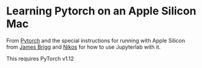 # Learning Pytorch on an Apple Silicon Mac

From [Pytorch](https://pytorch.org) and the special instructions for running
with Apple Silicon from [James
Brigg](https://towardsdatascience.com/gpu-acceleration-comes-to-pytorch-on-m1-macs-195c399efcc1)
and
[Nikos](https://towardsdatascience.com/installing-pytorch-on-apple-m1-chip-with-gpu-acceleration-3351dc44d67c)
for how to use Jupyterlab with it.

This requires PyTorch v1.12

